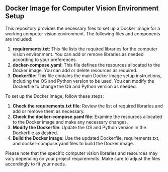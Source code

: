 ## Docker Image for Computer Vision Environment Setup

This repository provides the necessary files to set up a Docker image for a working computer vision environment. The following files and components are included:

1. **requirements.txt**: This file lists the required libraries for the computer vision environment. You can add or remove libraries as needed according to your preferences.
2. **docker-compose.yaml**: This file defines the resources allocated to the Docker image. You can add or delete resources as required.
3. **Dockerfile**: This file contains the main Docker image setup instructions, including the OS and Python version to be used. You can modify the Dockerfile to change the OS and Python version as needed.

To set up the Docker image, follow these steps:

1. **Check the requirements.txt file**: Review the list of required libraries and add or remove them as necessary.
2. **Check the docker-compose.yaml file**: Examine the resources allocated to the Docker image and make any necessary changes.
3. **Modify the Dockerfile**: Update the OS and Python version in the Dockerfile as desired.
4. **Build the Docker image**: Use the updated Dockerfile, requirements.txt, and docker-compose.yaml files to build the Docker image.

Please note that the specific computer vision libraries and resources may vary depending on your project requirements. Make sure to adjust the files accordingly to fit your needs.
